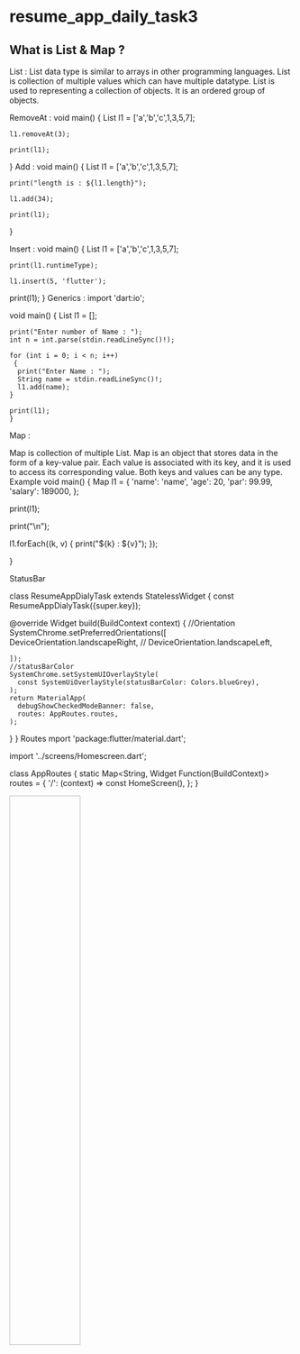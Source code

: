# resume_app_daily_task3

## What is List & Map ?
List :
List data type is similar to arrays in other programming languages.
List is collection of multiple values which can have multiple datatype.
List is used to representing a collection of objects.
It is an ordered group of objects.

RemoveAt :
 void main()
 {
    List l1 = ['a','b','c',1,3,5,7];

    l1.removeAt(3);
  
    print(l1);
 }
Add :
 void main()
  {
    List l1 = ['a','b','c',1,3,5,7];

    print("length is : ${l1.length}");

    l1.add(34);

    print(l1);
 }
 
Insert :
 void main() 
 {
    List l1 = ['a','b','c',1,3,5,7];

    
    print(l1.runtimeType);

    l1.insert(5, 'flutter');
   
   print(l1);
 }
Generics :
import 'dart:io';

  void main() 
  {
    List <String> l1 = [];

    print("Enter number of Name : ");
    int n = int.parse(stdin.readLineSync()!);

    for (int i = 0; i < n; i++)
     {
      print("Enter Name : ");
      String name = stdin.readLineSync()!;
      l1.add(name);
    }

    print(l1);
    }
  
Map :

Map is collection of multiple List.
Map is an object that stores data in the form of a key-value pair.
Each value is associated with its key, and it is used to access its corresponding value.
Both keys and values can be any type.
Example
void main()
 {
    Map l1 = 
    {
      'name': 'name',
      'age': 20,
      'par': 99.99,
      'salary': 189000,
    };
    
   print(l1);
   
   print("\n");
    
   l1.forEach((k, v) 
   {
      print("${k} : ${v}");
    });


  }
  
StatusBar

class ResumeAppDialyTask extends StatelessWidget
{
  const ResumeAppDialyTask({super.key});

  @override
  Widget build(BuildContext context)
  {
    //Orientation
    SystemChrome.setPreferredOrientations([
      DeviceOrientation.landscapeRight,
      // DeviceOrientation.landscapeLeft,

    ]);
    //statusBarColor
    SystemChrome.setSystemUIOverlayStyle(
      const SystemUiOverlayStyle(statusBarColor: Colors.blueGrey),
    );
    return MaterialApp(
      debugShowCheckedModeBanner: false,
      routes: AppRoutes.routes,
    );
  }
}
Routes
mport 'package:flutter/material.dart';

import '../screens/Homescreen.dart';


class AppRoutes {
  static Map<String, Widget Function(BuildContext)> routes = {
    '/': (context) => const HomeScreen(),
  };
}

<img scr="https://github.com/Eku0425/resume_app_daily_task3/assets/149374328/c1b33c67-1c4e-49fe-b88f-aef0f09b0cf6"  height=25% width=25%>



